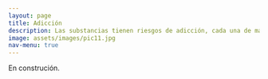 ```yaml
---
layout: page
title: Adicción
description: Las substancias tienen riesgos de adicción, cada una de manera distinta y con riesgos de intensidad variable, esta página explica los síntomas de una adicción e información sobre tratamientos y medidas precautorias para una adecuada prevención.
image: assets/images/pic11.jpg
nav-menu: true
---
```


En construción.

